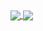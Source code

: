 <a href="https://github.com/hanbitgoun/github-readme-stats">
  <img align="center" src="https://github-readme-stats-lemon-sigma-76.vercel.app/api/top-langs/?username=anuraghazra&layout=compact&repo=github-readme-stats" />
</a>
<a href="https://github.com/hanbitgoun/github-readme-stats">
  <img align="center" src="https://github-readme-stats-lemon-sigma-76.vercel.app/api/?username=anuraghazra&show_icons=true&theme=radical&repo=github-readme-stats" />
</a>




<!--
**hanbitgoun/hanbitgoun** is a ✨ _special_ ✨ repository because its `README.md` (this file) appears on your GitHub profile.

Here are some ideas to get you started:

- 🔭 I’m currently working on ...
- 🌱 I’m currently learning ...
- 👯 I’m looking to collaborate on ...
- 🤔 I’m looking for help with ...
- 💬 Ask me about ...
- 📫 How to reach me: ...
- 😄 Pronouns: ...
- ⚡ Fun fact: ...


